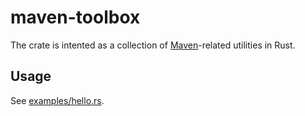 # maven-toolbox

The crate is intented as a collection of
[Maven](https://maven.apache.org/)-related utilities in Rust.

## Usage

See [examples/hello.rs](./examples/hello.rs).
